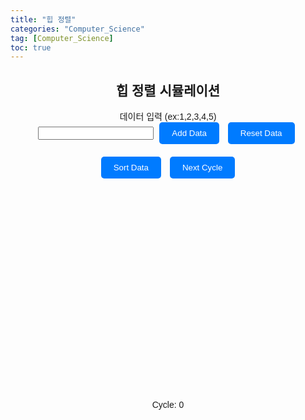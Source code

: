 ```yaml
---
title: "힙 정렬"
categories: "Computer_Science"
tag: [Computer_Science]
toc: true
---
```


<html lang="en">
<head>
<meta charset="UTF-8">
<meta name="viewport" content="width=device-width, initial-scale=1.0">
<title>힙 정렬 시뮬레이션</title>

<style>
  body {
    font-family: Arial, sans-serif;
  }
  .container {
    max-width: 600px;
    margin: 0 auto;
    text-align: center;
    position: relative;
  }
  .input-container {
    margin-bottom: 20px;
  }
  .button {
    padding: 10px 20px;
    background-color: #007bff;
    color: #fff;
    border: none;
    border-radius: 5px;
    cursor: pointer;
    margin: 0 5px;
  }
  .button:hover {
    background-color: #0056b3;
  }
  #chart-container {
    margin-top: 30px;
    position: relative;
    height: 300px; /* Adjust height for visualization */
  }
  .bar {
    position: absolute;
    bottom: 0;
    background-color: #007bff;
    border-top-left-radius: 10px;
    border-top-right-radius: 10px;
    text-align: center;
    width: calc((100% - 40px) / var(--num-bars)); /* Adjusted spacing between bars */
    margin-right: 20px; /* Adjusted spacing between bars */
  }
  .bar-text {
    position: absolute;
    top: -20px; /* Adjusted position to be above the bar */
    width: 100%;
    text-align: center;
  }
  .cycle-counter {
    position: absolute;
    bottom: -40px;
    right: 0;
    width: 100%;
  }
</style>
</head>
<body>
<div class="container">
  <h2>힙 정렬 시뮬레이션</h2>
  <div class="input-container">
    <label for="data-input">데이터 입력 (ex:1,2,3,4,5)</label><br>
    <input type="text" id="data-input">
    <button class="button" onclick="addData()">Add Data</button>
    <button class="button" onclick="resetData()">Reset Data</button>
  </div>
  <button class="button" onclick="sortData()">Sort Data</button>
  <button class="button" onclick="nextCycle()">Next Cycle</button>
  <div id="chart-container"></div>
  <div class="cycle-counter">Cycle: <span id="cycle-counter">0</span></div>
</div>

<script>
let data = [];
let currentStep = 0;
let cycleCount = 0;

function drawChart() {
  const chartContainer = document.getElementById('chart-container');
  chartContainer.innerHTML = '';
  const maxValue = Math.max(...data);
  data.forEach((value, index) => {
    const bar = document.createElement('div');
    bar.className = 'bar';
    bar.style.height = `${(value / maxValue) * 100}%`; // Adjust height for visualization
    bar.style.left = `${(index * 100) / data.length}%`;
    bar.style.setProperty('--num-bars', data.length);
    chartContainer.appendChild(bar);
    
    const barText = document.createElement('div'); // Added element for text above the bar
    barText.className = 'bar-text';
    barText.textContent = value;
    bar.appendChild(barText);
  });
}

function addData() {
  const input = document.getElementById('data-input').value.trim();
  const newData = input.split(',').map(str => parseInt(str.trim()));
  data = data.concat(newData.filter(num => !isNaN(num)));
  drawChart();
}

function resetData() {
  data = [];
  drawChart();
  resetCycleCount();
}

function resetCycleCount() {
  cycleCount = 0;
  document.getElementById('cycle-counter').textContent = cycleCount;
}

async function sortData() {
  currentStep = 0;
  resetCycleCount();
  const n = data.length;

  // Build heap
  for (let i = Math.floor(n / 2) - 1; i >= 0; i--)
    await heapify(n, i);

  // One by one extract an element from heap
  for (let i = n - 1; i > 0; i--) {
    // Move current root to end
    await swap(0, i);
    drawChart();

    // call max heapify on the reduced heap
    await heapify(i, 0);
  }

  // Done sorting
  drawChart();
}

async function heapify(n, i) {
  let largest = i; // Initialize largest as root
  let l = 2 * i + 1; // left = 2*i + 1
  let r = 2 * i + 2; // right = 2*i + 2

  // If left child is larger than root
  if (l < n && data[l] > data[largest])
    largest = l;

  // If right child is larger than largest so far
  if (r < n && data[r] > data[largest])
    largest = r;

  // If largest is not root
  if (largest !== i) {
    await swap(i, largest);
    drawChart();

    // Recursively heapify the affected sub-tree
    await heapify(n, largest);
  }
}

async function swap(i, j) {
  await sleep(100); // Adjust speed of sorting
  const temp = data[i];
  data[i] = data[j];
  data[j] = temp;
}

function nextCycle() {
  // Not implemented for heap sort as it's not practical to show individual steps
  alert("Next Cycle function is not available for Heap Sort!");
}

function sleep(ms) {
  return new Promise(resolve => setTimeout(resolve, ms));
}
</script>
</body>
</html>
